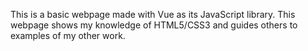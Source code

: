 This is a basic webpage made with Vue as its JavaScript library. This webpage shows my knowledge of HTML5/CSS3 and guides others to examples of my other work. 
